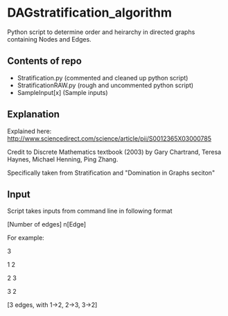 # DAGstratification_algorithm

Python script to determine order and heirarchy in directed graphs containing Nodes and Edges.

## Contents of repo
- Stratification.py (commented and cleaned up python script)
- StratificationRAW.py (rough and uncommented python script)
- SampleInput[x] (Sample inputs)

## Explanation
Explained here: http://www.sciencedirect.com/science/article/pii/S0012365X03000785

Credit to Discrete Mathematics textbook (2003) by Gary Chartrand, Teresa Haynes, Michael Henning, Ping Zhang.

Specifically taken from Stratification and "Domination in Graphs seciton"

## Input
Script takes inputs from command line in following format

[Number of edges]
n[Edge]

For example:

  3
  
  1 2
  
  2 3
  
  3 2
  
  [3 edges, with 1->2, 2->3, 3->2]
